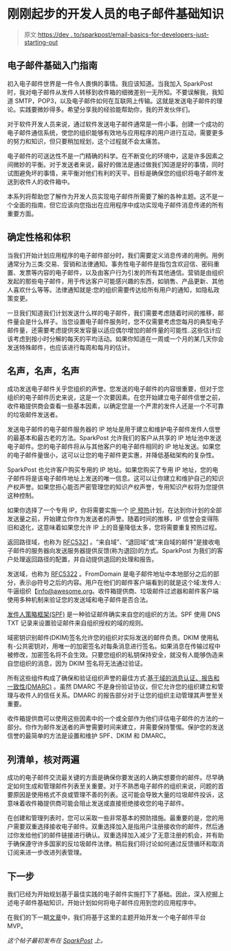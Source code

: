 # 刚刚起步的开发人员的电子邮件基础知识

> 原文:[https://dev . to/sparkpost/email-basics-for-developers-just-starting-out](https://dev.to/sparkpost/email-basics-for-developers-just-starting-out)

## 电子邮件基础入门指南

初入电子邮件世界是一件令人畏惧的事情。我应该知道。当我加入 SparkPost 时，我对电子邮件从发件人转移到收件箱的细微差别一无所知。不要误解我，我知道 SMTP，POP3，以及电子邮件如何在互联网上传输。这就是发送电子邮件的理论。实践要微妙得多。希望分享我的经验能帮助你，我的开发伙伴们。

对于软件开发人员来说，通过软件发送电子邮件通常是一件小事。创建一个成功的电子邮件通信系统，使您的组织能够有效地与应用程序的用户进行互动，需要更多的努力和知识，但只要稍加规划，这个过程就不会太痛苦。

电子邮件的可送达性不是一门精确的科学。在不断变化的环境中，这是许多因素之间微妙的平衡。对于发送者来说，最好的做法是通过做我们知道是好的事情，同时试图避免坏的事情，来平衡对他们有利的天平。目标是确保您的组织将电子邮件发送到收件人的收件箱中。

本系列将帮助您了解作为开发人员实现电子邮件所需要了解的各种主题。这不是一个全面的指南，但它应该向您指出在应用程序中成功实现电子邮件消息传递的所有重要方面。

## 确定性格和体积

当我们开始计划应用程序的电子邮件部分时，我们需要定义消息传递的用例。用例通常分为三类:交易、营销和法律通知。事务性电子邮件是指包含欢迎信、密码重置、发票等内容的电子邮件，以及由客户行为引发的所有其他通信。营销是由组织发起的那些电子邮件，用于传达客户可能感兴趣的东西，如销售、产品更新、其他人喜欢什么等等。法律通知就是:您的组织需要传达给所有用户的通知，如隐私政策变更。

一旦我们知道我们计划发送什么样的电子邮件，我们需要考虑随着时间的推移，邮件量会是什么样子。当您设置电子邮件服务时，您不仅需要考虑您每月的典型电子邮件量，还需要考虑提供突发容量以适应偶尔增加的邮件量的可能性..这些估计应该考虑到按小时分解的每天的平均活动。如果你知道在一周或一个月的某几天你会发送特殊邮件，也应该进行每周和每月的估计。

## 名声，名声，名声

成功发送电子邮件关乎您组织的声誉。您发送的电子邮件的内容很重要，但对于您组织的电子邮件历史来说，这是一个次要因素。在您开始建立电子邮件信誉之前，收件箱提供商会查看一些基本因素，以确定您是一个严肃的发件人还是一个不可靠的垃圾邮件发送者。

发送电子邮件的电子邮件服务器的 IP 地址是用于建立和维护电子邮件发件人信誉的最基本和最古老的方法。SparkPost 允许我们的客户从共享的 IP 地址池中发送电子邮件。您的电子邮件将从与其他客户的电子邮件相同的 IP 地址发送。如果您的电子邮件量很小，这可以让您的电子邮件更实惠，并降低基础架构的复杂性。

SparkPost 也允许客户购买专用的 IP 地址。如果您购买了专用 IP 地址，您的电子邮件将是该电子邮件地址上发送的唯一信息。这可以让你建立和维护自己的知识产权声誉。如果您担心能否严密管理您的知识产权声誉，专用知识产权将为您提供这种控制。

如果你选择了一个专用 IP，你将需要实施一个 [IP 预热](https://www.sparkpost.com/blog/ip-warmup-101/)计划，在达到你计划的全部发送量之前，开始建立你作为发送者的声誉。随着时间的推移，IP 信誉会变得陈旧和退化，这意味着如果您允许 IP 上的音量降低太多，您将需要重复预热过程。

返回路径域，也称为 [RFC5321](https://tools.ietf.org/html/rfc5321) 。“来自域”、“退回域”或“来自域的邮件”是接收电子邮件的服务器向发送服务器提供反馈(称为退回)的方式。SparkPost 为我们的客户处理返回路径的配置，并自动提供退回的处理和报告。

发送域，也称为 [RFC5322](https://tools.ietf.org/search/rfc5322) 。FromDomain 是电子邮件地址中本地部分之后的部分，表示@符号之后的内容。用户在他们的邮件客户端看到的就是这个域:发件人:牛逼组织【info@awesome.org。收件箱提供商、垃圾邮件过滤器和邮件客户端使用多种机制来验证您的发送域和电子邮件是否合法。

[发件人策略框架(SPF)](https://www.sparkpost.com/blog/spf-authentication/#.WFgRjZgrK9Y) 是一种验证邮件确实来自您的组织的方法。SPF 使用 DNS TXT 记录来设置验证邮件来自组织授权的域的规则。

域密钥识别邮件(DKIM)签名允许您的组织对实际发送的邮件负责。DKIM 使用私有-公共密钥对，用唯一的加密签名对每条消息进行签名。如果消息在传输过程中被修改，加密签名将不会生效。只要您组织的私钥保持安全，就没有人能够伪造来自您组织的消息，因为 DKIM 签名将无法通过验证。

所有这些组件构成了确保和验证组织声誉的最佳方式:[基于域的消息认证、报告和一致性(DMARC)](https://www.sparkpost.com/blog/dmarc-howto/) 。虽然 DMARC 不是身份验证协议，但它允许您的组织建立和管理与收件人的信任关系。DMARC 的报告部分对于让您的组织主动管理其声誉至关重要。

收件箱提供商可以使用这些因素中的一个或全部作为他们评估电子邮件的方法的一部分。你作为邮件发送者的声誉需要时间来建立，并需要保持警惕。保护您的发送信誉的最简单的方法是设置和维护 SPF、DKIM 和 DMARC。

## 列清单，核对两遍

成功的电子邮件交流最关键的方面是确保你要发送的人确实想要你的邮件。尽早确定如何生成和管理邮件列表至关重要。对于不熟悉电子邮件的组织来说，问题的首要原因是使用格式不良或管理不善的列表。这可能会导致大量的垃圾邮件投诉，这意味着收件箱提供商可能会阻止发送或直接拒绝接收您的电子邮件。

在创建和管理列表时，您可以采取一些非常基本的预防措施。最重要的是，您的用户需要双重选择接收电子邮件。双重选择加入是指用户注册接收你的邮件，然后通过你发给他们的邮件链接进行确认。双重选择加入减少了无意注册的机会，并有助于确保遵守许多国家的反垃圾邮件法律。稍后我们将讨论如何通过反馈循环和取消订阅来进一步改进列表管理。

## 下一步

我们已经为开始规划基于最佳实践的电子邮件实施打下了基础。因此，深入挖掘上述电子邮件基础知识，开始计划如何将电子邮件应用到您的应用程序中。

在我们的下一期[文章](https://www.sparkpost.com/blog/email-basics-pt-2/)中，我们将基于这里的主题开始开发一个电子邮件平台 MVP。

*这个帖子最初发布在 [SparkPost](https://www.sparkpost.com/blog/developer-superhero-email-basics/) 上。*